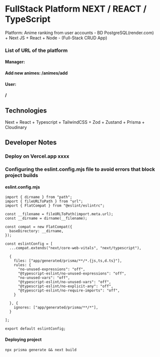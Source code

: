 # FullStack Platform NEXT / REACT / TypeScript
Platform: Anime ranking from user accounts  - BD PostgreSQL(render.com) + Next JS + React + Node - (Full-Stack CRUD App)
### List of URL of the platform
#### Manager:
#### Add new animes: /animes/add

#### User:
#### /

## Technologies
Next + React + Typescript + TailwindCSS + Zod + Zustand + Prisma + Cloudinary
## Developer Notes
### Deploy on Vercel.app xxxx

### Configuring the eslint.config.mjs file to avoid errors that block project builds
#### eslint.config.mjs
```
import { dirname } from "path";
import { fileURLToPath } from "url";
import { FlatCompat } from "@eslint/eslintrc";

const __filename = fileURLToPath(import.meta.url);
const __dirname = dirname(__filename);

const compat = new FlatCompat({
  baseDirectory: __dirname,
});

const eslintConfig = [
  ...compat.extends("next/core-web-vitals", "next/typescript"),

  {
    files: ["app/generated/prisma/**/*.{js,ts,d.ts}"],
    rules: {
      "no-unused-expressions": "off",
      "@typescript-eslint/no-unused-expressions": "off",
      "no-unused-vars": "off",
      "@typescript-eslint/no-unused-vars": "off",
      "@typescript-eslint/no-explicit-any": "off",
      "@typescript-eslint/no-require-imports": "off",
    }

  }, {
    ignores: ["app/generated/prisma/**/*"],
  }

];

export default eslintConfig;

```
#### Deploying project
```
npx prisma generate && next build
```
